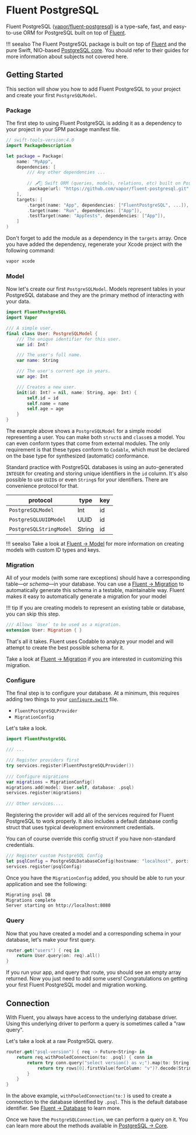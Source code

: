 # Fluent PostgreSQL

Fluent PostgreSQL ([vapor/fluent-postgresql](https://github.com/vapor/fluent-postgresql)) is a type-safe, fast, and easy-to-use ORM for PostgreSQL built on top of [Fluent](../fluent/getting-started.md).

!!! seealso
    The Fluent PostgreSQL package is built on top of [Fluent](../fluent/getting-started.md) and the pure Swift, NIO-based [PostgreSQL core](core.md). You should refer to their guides for more information about subjects not covered here.

## Getting Started

This section will show you how to add Fluent PostgreSQL to your project and create your first `PostgreSQLModel`.

### Package

The first step to using Fluent PostgreSQL is adding it as a dependency to your project in your SPM package manifest file.

```swift
// swift-tools-version:4.0
import PackageDescription

let package = Package(
    name: "MyApp",
    dependencies: [
        /// Any other dependencies ...
        
        // 🖋🐘 Swift ORM (queries, models, relations, etc) built on PostgreSQL.
        .package(url: "https://github.com/vapor/fluent-postgresql.git", from: "1.0.0-rc"),
    ],
    targets: [
        .target(name: "App", dependencies: ["FluentPostgreSQL", ...]),
        .target(name: "Run", dependencies: ["App"]),
        .testTarget(name: "AppTests", dependencies: ["App"]),
    ]
)
```

Don't forget to add the module as a dependency in the `targets` array. Once you have added the dependency, regenerate your Xcode project with the following command:

```sh
vapor xcode
```

### Model

Now let's create our first `PostgreSQLModel`. Models represent tables in your PostgreSQL database and they are the primary method of interacting with your data. 

```swift
import FluentPostgreSQL
import Vapor

/// A simple user.
final class User: PostgreSQLModel {
    /// The unique identifier for this user.
    var id: Int?

    /// The user's full name.
    var name: String

    /// The user's current age in years.
    var age: Int

    /// Creates a new user.
    init(id: Int? = nil, name: String, age: Int) {
        self.id = id
        self.name = name
        self.age = age
    }
}
```

The example above shows a `PostgreSQLModel` for a simple model representing a user. You can make both `struct`s and `class`es a model. You can even conform types that come from external modules. The only requirement is that these types conform to `Codable`, which must be declared on the base type for synthesized (automatic) conformance.

Standard practice with PostgreSQL databases is using an auto-generated `INTEGER` for creating and storing unique identifiers in the `id` column. It's also possible to use `UUID`s or even `String`s for your identifiers. There are convenience protocol for that. 

|protocol               |type  |key|
|-----------------------|------|---|
|`PostgreSQLModel`      |Int   |id |
|`PostgreSQLUUIDModel`  |UUID  |id |
|`PostgreSQLStringModel`|String|id |

!!! seealso
    Take a look at [Fluent &rarr; Model](../fluent/models.md) for more information on creating models with custom ID types and keys.
    
### Migration

All of your models (with some rare exceptions) should have a corresponding table&mdash;or _schema_&mdash;in your database. You can use a [Fluent &rarr; Migration](../fluent/migrations.md) to automatically generate this schema in a testable, maintainable way. Fluent makes it easy to automatically generate a migration for your model

!!! tip
    If you are creating models to represent an existing table or database, you can skip this step.
    
```swift
/// Allows `User` to be used as a migration.
extension User: Migration { }
```

That's all it takes. Fluent uses Codable to analyze your model and will attempt to create the best possible schema for it.

Take a look at [Fluent &rarr; Migration](../fluent/migrations.md) if you are interested in customizing this migration.

### Configure

The final step is to configure your database. At a minimum, this requires adding two things to your [`configure.swift`](../getting-started/structure.md#configureswift) file.

- `FluentPostgreSQLProvider`
- `MigrationConfig`

Let's take a look.

```swift
import FluentPostgreSQL

/// ...

/// Register providers first
try services.register(FluentPostgreSQLProvider())
    
/// Configure migrations
var migrations = MigrationConfig()
migrations.add(model: User.self, database: .psql)
services.register(migrations)
    
/// Other services....
```

Registering the provider will add all of the services required for Fluent PostgreSQL to work properly. It also includes a default database config struct that uses typical development environment credentials. 

You can of course override this config struct if you have non-standard credentials.

```swift
/// Register custom PostgreSQL Config
let psqlConfig = PostgreSQLDatabaseConfig(hostname: "localhost", port: 5432, username: "vapor")
services.register(psqlConfig)
```

Once you have the `MigrationConfig` added, you should be able to run your application and see the following:

```sh
Migrating psql DB
Migrations complete
Server starting on http://localhost:8080
```

### Query

Now that you have created a model and a corresponding schema in your database, let's make your first query.

```swift
router.get("users") { req in
    return User.query(on: req).all()
}
```

If you run your app, and query that route, you should see an empty array returned. Now you just need to add some users! Congratulations on getting your first Fluent PostgreSQL model and migration working.

## Connection

With Fluent, you always have access to the underlying database driver. Using this underlying driver to perform a query is sometimes called a "raw query".

Let's take a look at a raw PostgreSQL query.

```swift
router.get("psql-version") { req -> Future<String> in
    return req.withPooledConnection(to: .psql) { conn in
        return try conn.query("select version() as v;").map(to: String.self) { rows in
            return try rows[0].firstValue(forColumn: "v")?.decode(String.self) ?? "n/a"
        }
    }
}
```

In the above example, `withPooledConnection(to:)` is used to create a connection to the database identified by `.psql`. This is the default database identifier. See [Fluent &rarr; Database](../fluent/database.md#identifier) to learn more.

Once we have the `PostgreSQLConnection`, we can perform a query on it. You can learn more about the methods available in [PostgreSQL &rarr; Core](core.md).
